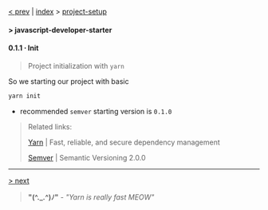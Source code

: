 [< prev][1] | [index][2] > [project-setup][1]

#### \> javascript-developer-starter
#### 0.1.1 ⋅ Init
>Project initialization with `yarn`

So we starting our project with basic
```bash
yarn init
```
- recommended `semver` starting version is `0.1.0`

> Related links:
>
>[Yarn][4] | Fast, reliable, and secure dependency management
>
>[Semver][5] | Semantic Versioning 2.0.0

---
[> next][3]

> **"(^._.^)ﾉ"** - *"Yarn is really fast MEOW"*

[1]: https://github.com/Atre/javascript-developer-startertr/project-setup/index
[2]: https://github.com/Atre/javascript-developer-starter
[3]: https://github.com/Atre/javascript-developer-startertr/tree/project-setup/editorconfig
[4]: https://yarnpkg.com
[5]: https://semver.org